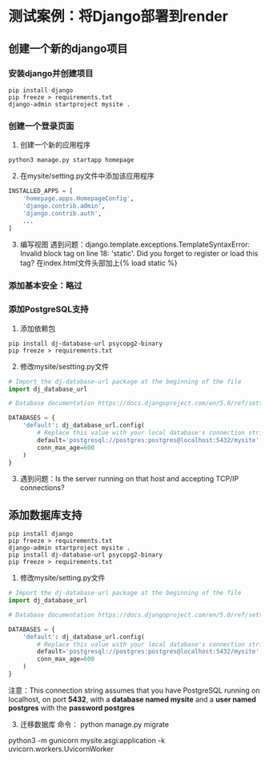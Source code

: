# 测试案例：将Django部署到render

## 创建一个新的django项目
### 安装django并创建项目
```console
pip install django
pip freeze > requirements.txt
django-admin startproject mysite .

```

### 创建一个登录页面
1. 创建一个新的应用程序
```console
python3 manage.py startapp homepage
```

2. 在mysite/setting.py文件中添加该应用程序
```python
INSTALLED_APPS = [
    'homepage.apps.HomepageConfig',
    'django.contrib.admin',
    'django.contrib.auth',
    ...
]
```

3. 编写视图
遇到问题：django.template.exceptions.TemplateSyntaxError: Invalid block tag on line 18: 'static'. Did you forget to register or load this tag?
在index.html文件头部加上{% load static %}

### 添加基本安全：略过

### 添加PostgreSQL支持
1. 添加依赖包
```console
pip install dj-database-url psycopg2-binary
pip freeze > requirements.txt
```
2. 修改mysite/sestting.py文件
```python
# Import the dj-database-url package at the beginning of the file
import dj_database_url

# Database documentation https://docs.djangoproject.com/en/5.0/ref/settings/#databases

DATABASES = {
    'default': dj_database_url.config(
        # Replace this value with your local database's connection string.
        default='postgresql://postgres:postgres@localhost:5432/mysite',
        conn_max_age=600
    )
}
```

3. 遇到问题：Is the server running on that host and accepting TCP/IP connections?
   

## 添加数据库支持


```console
pip install django
pip freeze > requirements.txt
django-admin startproject mysite .
pip install dj-database-url psycopg2-binary
pip freeze > requirements.txt
```



1. 修改mysite/setting.py文件

```python
# Import the dj-database-url package at the beginning of the file
import dj_database_url

# Database documentation https://docs.djangoproject.com/en/5.0/ref/settings/#databases

DATABASES = {
    'default': dj_database_url.config(
        # Replace this value with your local database's connection string.
        default='postgresql://postgres:postgres@localhost:5432/mysite',
        conn_max_age=600
    )
}


```
注意：This connection string assumes that you have PostgreSQL running on localhost, on port **5432**, with a **database named mysite** and a **user named postgres** with the **password postgres**

3. 迁移数据库
命令： python manage.py migrate


python3 -m gunicorn mysite.asgi:application -k uvicorn.workers.UvicornWorker